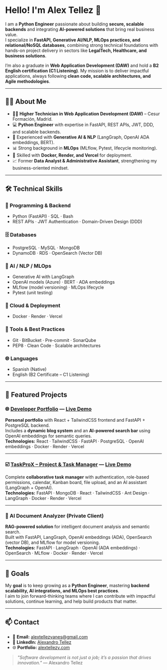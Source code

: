 # Hello! I'm Alex Tellez 👋

I am a **Python Engineer** passionate about building **secure, scalable backends** and integrating **AI-powered solutions** that bring real business value.  
I specialize in **FastAPI, Generative AI/NLP, MLOps practices, and relational/NoSQL databases**, combining strong technical foundations with hands-on project delivery in sectors like **LegalTech, Healthcare, and business solutions**.  

I’m also a graduate in **Web Application Development (DAW)** and hold a **B2 English certification (C1 Listening)**. My mission is to deliver impactful applications, always following **clean code, scalable architectures, and Agile methodologies**.

---

## 🧑‍💻 About Me

- 👨‍🎓 **Higher Technician in Web Application Development (DAW)** – Cesur Formación, Madrid.  
- 💻 **Python Engineer** with expertise in FastAPI, REST APIs, JWT, DDD, and scalable backends.  
- 🤖 Experienced with **Generative AI & NLP** (LangGraph, OpenAI ADA embeddings, BERT).  
- 📊 Strong background in **MLOps** (MLflow, Pytest, lifecycle monitoring).  
- 🚀 Skilled with **Docker, Render, and Vercel** for deployment.  
- 📈 Former **Data Analyst & Administrative Assistant**, strengthening my business-oriented mindset.  

---

## 🛠️ Technical Skills

### 🧩 Programming & Backend  
- Python (FastAPI) · SQL · Bash  
- REST APIs · JWT Authentication · Domain-Driven Design (DDD)

### 🗄️ Databases  
- PostgreSQL · MySQL · MongoDB  
- DynamoDB · RDS · OpenSearch (Vector DB)

### 🤖 AI / NLP / MLOps  
- Generative AI with LangGraph  
- OpenAI models (Azure) · BERT · ADA embeddings  
- MLflow (model versioning) · MLOps lifecycle  
- Pytest (unit testing)

### 🚀 Cloud & Deployment  
- Docker · Render · Vercel  

### 🧰 Tools & Best Practices  
- Git · BitBucket · Pre-commit · SonarQube  
- PEP8 · Clean Code · Scalable architectures  

### 🌐 Languages  
- Spanish (Native)  
- English (B2 Certificate – C1 Listening)  

---

## 🌱 Featured Projects

### 🌐 [Developer Portfolio](https://github.com/AlexandroTellez/alex-tellez-portfolio) — [Live Demo](https://alextellezy.com)  
**Personal portfolio** with React + TailwindCSS frontend and FastAPI + PostgreSQL backend.  
Includes a **dynamic blog system** and an **AI-powered search bar** using OpenAI embeddings for semantic queries.  
**Technologies:** React · TailwindCSS · FastAPI · PostgreSQL · OpenAI embeddings · Docker · Render · Vercel  

---

### ☑️ [TaskProX – Project & Task Manager](https://github.com/AlexandroTellez/TaskProX) — [Live Demo](https://task-pro-x.vercel.app/login)  
Complete **collaborative task manager** with authentication, role-based permissions, calendar, Kanban board, file upload, and an AI assistant (LangGraph + OpenAI).  
**Technologies:** FastAPI · MongoDB · React · TailwindCSS · Ant Design · LangGraph · Docker · Render · Vercel  

---

### 📑 AI Document Analyzer (Private Client)  
**RAG-powered solution** for intelligent document analysis and semantic search.  
Built with FastAPI, LangGraph, OpenAI embeddings (ADA), OpenSearch (vector DB), and MLflow for model versioning.  
**Technologies:** FastAPI · LangGraph · OpenAI (ADA embeddings) · OpenSearch · MLflow · Docker · Render · Vercel  

---

## 🎯 Goals

My **goal** is to keep growing as a **Python Engineer**, mastering **backend scalability, AI integrations, and MLOps best practices**.  
I aim to join forward-thinking teams where I can contribute with impactful solutions, continue learning, and help build products that matter.  

---

## 📫 Contact

- 📧 **Email:** [alextellezyanes@gmail.com](mailto:alextellezyanes@gmail.com)  
- 🔗 **LinkedIn:** [Alexandro Tellez](https://www.linkedin.com/in/alex-tellez-y/)  
- 🌐 **Portfolio:** [alextellezy.com](https://www.alextellezy.com/)  

> _"Software development is not just a job; it’s a passion that drives innovation."_ — Alexandro Tellez
